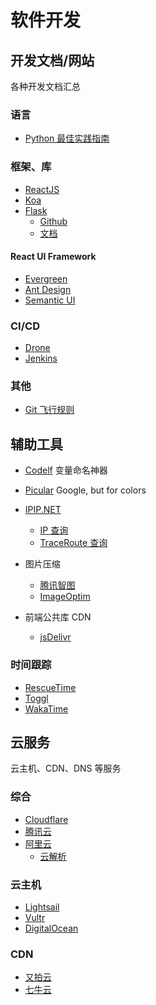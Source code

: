 <!-- TITLE: 软件开发 -->
<!-- SUBTITLE: 收藏与编程、软件开发相关的链接 -->

# 软件开发
## 开发文档/网站

各种开发文档汇总

### 语言

* [Python 最佳实践指南](https://pythonguidecn.readthedocs.io/zh/latest/)

### 框架、库

* [ReactJS](https://reactjs.org/docs/getting-started.html)
* [Koa](https://koajs.com)
* [Flask](http://flask.pocoo.org/)
	* [Github](https://github.com/pallets/flask)
	* [文档](http://flask.pocoo.org/docs/)

#### React UI Framework

* [Evergreen](https://evergreen.segment.com/)
* [Ant Design](https://ant.design/)
* [Semantic UI](https://react.semantic-ui.com/)

### CI/CD

* [Drone](https://drone.io/)
* [Jenkins](https://jenkins.io/doc/)

### 其他

* [Git 飞行规则](https://github.com/k88hudson/git-flight-rules/blob/master/README_zh-CN.md)


## 辅助工具

* [Codelf](https://unbug.github.io/codelf/) 变量命名神器
* [Picular](https://picular.co/) Google, but for colors
* [IPIP.NET](https://www.ipip.net/)
	* [IP 查询](https://www.ipip.net/ip.html)
	* [TraceRoute 查询](https://tools.ipip.net/traceroute.php)
* 图片压缩
	* [腾讯智图](https://zhitu.isux.us/)
	* [ImageOptim](https://imageoptim.com/online)

* 前端公共库 CDN
	* [jsDelivr](https://www.jsdelivr.com/)

### 时间跟踪

* [RescueTime](https://www.rescuetime.com/)
* [Toggl](https://www.toggl.com/)
* [WakaTime](https://wakatime.com/)

## 云服务

云主机、CDN、DNS 等服务

### 综合

* [Cloudflare](https://www.cloudflare.com/)
* [腾讯云](https://cloud.tencent.com/)
* [阿里云](https://cn.aliyun.com/)
	* [云解析](https://wanwang.aliyun.com/domain/dns/)

### 云主机

* [Lightsail](https://lightsail.aws.amazon.com)
* [Vultr](https://www.vultr.com/)
* [DigitalOcean](https://www.digitalocean.com/)

### CDN

* [又拍云](https://www.upyun.com/)
* [七牛云](https://www.qiniu.com/)